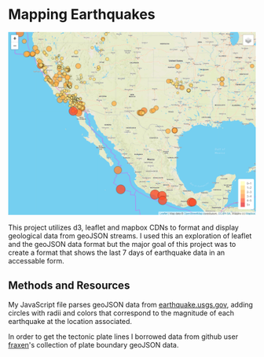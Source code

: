 # Mapping Earthquakes

<img src="earthquake_map.png" />

This project utilizes d3, leaflet and mapbox CDNs to format and display geological data from geoJSON streams. I used this an exploration of leaflet and the geoJSON data format but the major goal of this project was to create a format that shows the last 7 days of earthquake data in an accessable form.

Methods and Resources
---

 My JavaScript file parses geoJSON data from <a href="https://earthquake.usgs.gov/earthquakes/feed/v1.0/summary/all_week.geojson">earthquake.usgs.gov</a>, adding circles with radii and colors that correspond to the magnitude of each earthquake at the location associated.

 In order to get the tectonic plate lines I borrowed data from github user <a href="https://github.com/fraxen/tectonicplates">fraxen</a>'s collection of plate boundary geoJSON data.

